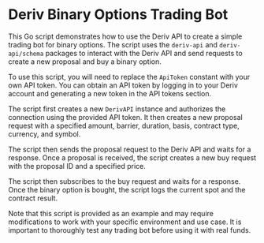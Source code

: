 # Deriv Binary Options Trading Bot

This Go script demonstrates how to use the Deriv API to create a simple trading bot for binary options. The script uses the `deriv-api` and `deriv-api/schema` packages to interact with the Deriv API and send requests to create a new proposal and buy a binary option.

To use this script, you will need to replace the `ApiToken` constant with your own API token. You can obtain an API token by logging in to your Deriv account and generating a new token in the API tokens section.

The script first creates a new `DerivAPI` instance and authorizes the connection using the provided API token. It then creates a new proposal request with a specified amount, barrier, duration, basis, contract type, currency, and symbol.

The script then sends the proposal request to the Deriv API and waits for a response. Once a proposal is received, the script creates a new buy request with the proposal ID and a specified price.

The script then subscribes to the buy request and waits for a response. Once the binary option is bought, the script logs the current spot and the contract result.

Note that this script is provided as an example and may require modifications to work with your specific environment and use case. It is important to thoroughly test any trading bot before using it with real funds.